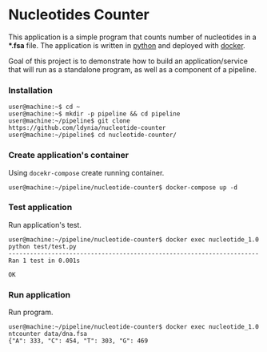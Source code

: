 # Nucleotides Counter
This application is a simple program that counts number of nucleotides in a **\*.fsa** file. The application is written in [python](https://www.python.org/) and deployed with [docker](https://docker.com/).

Goal of this project is to demonstrate how to build an application/service that will run as a standalone program, as well as a component of a pipeline.


### Installation
```
user@machine:~$ cd ~
user@machine:~$ mkdir -p pipeline && cd pipeline
user@machine:~/pipeline$ git clone https://github.com/ldynia/nucleotide-counter
user@machine:~/pipeline$ cd nucleotide-counter/
```

### Create application's container
Using `docekr-compose` create running container.
```
user@machine:~/pipeline/nucleotide-counter$ docker-compose up -d
```

### Test application
Run application's test.

```
user@machine:~/pipeline/nucleotide-counter$ docker exec nucleotide_1.0 python test/test.py
----------------------------------------------------------------------
Ran 1 test in 0.001s

OK
```

### Run application
Run program.
```
user@machine:~/pipeline/nucleotide-counter$ docker exec nucleotide_1.0 ntcounter data/dna.fsa
{"A": 333, "C": 454, "T": 303, "G": 469
```
